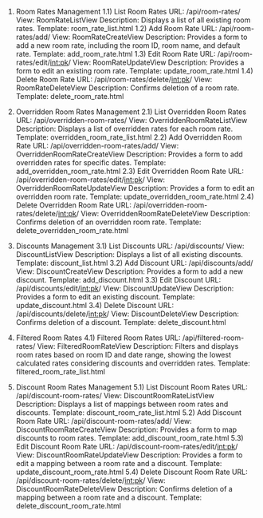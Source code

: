 1) Room Rates Management
  1.1) List Room Rates
        URL: /api/room-rates/
        View: RoomRateListView
        Description: Displays a list of all existing room rates.
        Template: room_rate_list.html
  1.2) Add Room Rate
        URL: /api/room-rates/add/
        View: RoomRateCreateView
        Description: Provides a form to add a new room rate, including the room ID, room name, and default rate.
        Template: add_room_rate.html
  1.3) Edit Room Rate
        URL: /api/room-rates/edit/<int:pk>/
        View: RoomRateUpdateView
        Description: Provides a form to edit an existing room rate.
        Template: update_room_rate.html
  1.4) Delete Room Rate
        URL: /api/room-rates/delete/<int:pk>/
        View: RoomRateDeleteView
        Description: Confirms deletion of a room rate.
        Template: delete_room_rate.html
   
2) Overridden Room Rates Management
  2.1) List Overridden Room Rates
        URL: /api/overridden-room-rates/
        View: OverriddenRoomRateListView
        Description: Displays a list of overridden rates for each room rate.
        Template: overridden_room_rate_list.html
  2.2) Add Overridden Room Rate
        URL: /api/overridden-room-rates/add/
        View: OverriddenRoomRateCreateView
        Description: Provides a form to add overridden rates for specific dates.
        Template: add_overridden_room_rate.html
  2.3) Edit Overridden Room Rate
        URL: /api/overridden-room-rates/edit/<int:pk>/
        View: OverriddenRoomRateUpdateView
        Description: Provides a form to edit an overridden room rate.
        Template: update_overridden_room_rate.html
  2.4) Delete Overridden Room Rate
        URL: /api/overridden-room-rates/delete/<int:pk>/
        View: OverriddenRoomRateDeleteView
        Description: Confirms deletion of an overridden room rate.
        Template: delete_overridden_room_rate.html
   
3) Discounts Management
  3.1) List Discounts
        URL: /api/discounts/
        View: DiscountListView
        Description: Displays a list of all existing discounts.
        Template: discount_list.html
  3.2) Add Discount
        URL: /api/discounts/add/
        View: DiscountCreateView
        Description: Provides a form to add a new discount.
        Template: add_discount.html
  3.3) Edit Discount
        URL: /api/discounts/edit/<int:pk>/
        View: DiscountUpdateView
        Description: Provides a form to edit an existing discount.
        Template: update_discount.html
  3.4) Delete Discount
        URL: /api/discounts/delete/<int:pk>/
        View: DiscountDeleteView
        Description: Confirms deletion of a discount.
        Template: delete_discount.html
   
4) Filtered Room Rates
  4.1) Filtered Room Rates
        URL: /api/filtered-room-rates/
        View: FilteredRoomRateView
        Description: Filters and displays room rates based on room ID and date range, showing the lowest calculated rates considering discounts and overridden rates.
        Template: filtered_room_rate_list.html
   
5) Discount Room Rates Management
  5.1) List Discount Room Rates
        URL: /api/discount-room-rates/
        View: DiscountRoomRateListView
        Description: Displays a list of mappings between room rates and discounts.
        Template: discount_room_rate_list.html
  5.2) Add Discount Room Rate
        URL: /api/discount-room-rates/add/
        View: DiscountRoomRateCreateView
        Description: Provides a form to map discounts to room rates.
        Template: add_discount_room_rate.html
  5.3) Edit Discount Room Rate
        URL: /api/discount-room-rates/edit/<int:pk>/
        View: DiscountRoomRateUpdateView
        Description: Provides a form to edit a mapping between a room rate and a discount.
        Template: update_discount_room_rate.html
  5.4) Delete Discount Room Rate
        URL: /api/discount-room-rates/delete/<int:pk>/
        View: DiscountRoomRateDeleteView
        Description: Confirms deletion of a mapping between a room rate and a discount.
        Template: delete_discount_room_rate.html
